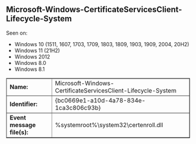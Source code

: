 ## Microsoft-Windows-CertificateServicesClient-Lifecycle-System

Seen on:
* Windows 10 (1511, 1607, 1703, 1709, 1803, 1809, 1903, 1909, 2004, 20H2)
* Windows 11 (21H2)
* Windows 2012
* Windows 8.0
* Windows 8.1

<table border="1" class="docutils">
  <tbody>
    <tr>
      <td><b>Name:</b></td>
      <td>Microsoft-Windows-CertificateServicesClient-Lifecycle-System</td>
    </tr>
    <tr>
      <td><b>Identifier:</b></td>
      <td>{bc0669e1-a10d-4a78-834e-1ca3c806c93b}</td>
    </tr>
    <tr>
      <td><b>Event message file(s):</b></td>
      <td>%systemroot%\system32\certenroll.dll</td>
    </tr>
  </tbody>
</table>

&nbsp;

